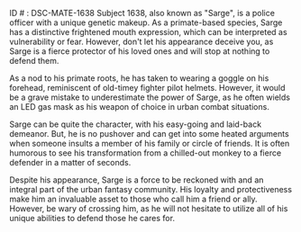 ID # : DSC-MATE-1638
Subject 1638, also known as "Sarge", is a police officer with a unique genetic makeup. As a primate-based species, Sarge has a distinctive frightened mouth expression, which can be interpreted as vulnerability or fear. However, don't let his appearance deceive you, as Sarge is a fierce protector of his loved ones and will stop at nothing to defend them.

As a nod to his primate roots, he has taken to wearing a goggle on his forehead, reminiscent of old-timey fighter pilot helmets. However, it would be a grave mistake to underestimate the power of Sarge, as he often wields an LED gas mask as his weapon of choice in urban combat situations.

Sarge can be quite the character, with his easy-going and laid-back demeanor. But, he is no pushover and can get into some heated arguments when someone insults a member of his family or circle of friends. It is often humorous to see his transformation from a chilled-out monkey to a fierce defender in a matter of seconds.

Despite his appearance, Sarge is a force to be reckoned with and an integral part of the urban fantasy community. His loyalty and protectiveness make him an invaluable asset to those who call him a friend or ally. However, be wary of crossing him, as he will not hesitate to utilize all of his unique abilities to defend those he cares for.